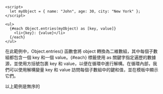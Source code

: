 
```svelte
<script>
  let myObject = { name: "John", age: 30, city: "New York" };
</script>

<ul>
  {#each Object.entries(myObject) as [key, value]}
    <li>{key}: {value}</li>
  {/each}
</ul>

```


在此範例中，Object.entries() 函數會將 object 轉換為二維數組，其中每個子數組都包含一個 key 和一個 value。{#each} 標籤使用 as 關鍵字指定遍歷的數據源，並使用方括號包裹 key 和 value，以便在循環中進行解構。在循環內部，我們可以使用解構變量 key 和 value 訪問每個子數組中的鍵和值，並在模板中顯示它們。

以上範例是無序的
